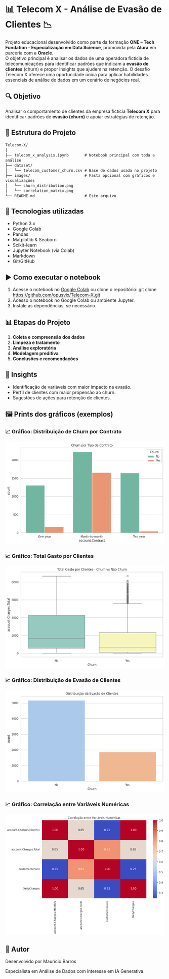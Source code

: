 # 📊 Telecom X - Análise de Evasão de Clientes 📉

Projeto educacional desenvolvido como parte da formação **ONE – Tech Fundation – Especialização em Data Science**, promovida pela **Alura** em parceria com a **Oracle**.  
O objetivo principal é analisar os dados de uma operadora fictícia de telecomunicações para identificar padrões que indicam a **evasão de clientes** (churn) e propor insights que ajudem na retenção.
O desafio Telecom X oferece uma oportunidade única para aplicar habilidades essenciais de análise de dados em um cenário de negócios real.

## 🔍 Objetivo

Analisar o comportamento de clientes da empresa fictícia **Telecom X** para identificar padrões de **evasão (churn)** e apoiar estratégias de retenção.

## 📁 Estrutura do Projeto
````
Telecom-X/
│
├── telecom_x_analysis.ipynb       # Notebook principal com toda a análise
├── dataset/
│   └── telecom_customer_churn.csv # Base de dados usada no projeto
├── images/                        # Pasta opcional com gráficos e visualizações
│   └── churn_distribution.png
│   └── correlation_matrix.png
└── README.md                      # Este arquivo
````

## 🚀 Tecnologias utilizadas

- Python 3.x  
- Google Colab  
- Pandas  
- Matplotlib & Seaborn  
- Scikit-learn  
- Jupyter Notebook (via Colab)  
- Markdown
- Git/GitHub

## ▶️ Como executar o notebook

1. Acesse o notebook no [Google Colab](https://colab.research.google.com/) ou clone o repositório: git clone https://github.com/opusvix/Telecom-X.git
2. Acesso o notebook no Google Colab ou ambiente Jupyter.
3. Instale as dependências, se necessário.

## 📊 Etapas do Projeto

1. **Coleta e compreensão dos dados**
2. **Limpeza e tratamento**
3. **Análise exploratória**
4. **Modelagem preditiva**
5. **Conclusões e recomendações**

## 📌 Insights

- Identificação de variáveis com maior impacto na evasão.
- Perfil de clientes com maior propensão ao churn.
- Sugestões de ações para retenção de clientes.

## 🖼️ Prints dos gráficos (exemplos)

### 📈 Gráfico: Distribuição de Churn por Contrato

![Distribuição de Churn por Contrato](images/ChurnTipoContrato.png)

### 📈 Gráfico: Total Gasto por Clientes

![Total Gasto por Clientes](images/TotalGastoClientes.png)

### 📈 Gráfico: Distribuição de Evasão de Clientes

![Distribuição de Evasão de Clientes](images/DistribuicaoEvasaoClientes.png)

### 📈 Gráfico: Correlação entre Variáveis Numéricas

![Correlação entre Variáveis Numéricas](images/CorrEntreVariaveisNum.png)

## 🧠 Autor

Desenvolvido por Maurício Barros

Especialista em Análise de Dados com interesse em IA Generativa.
